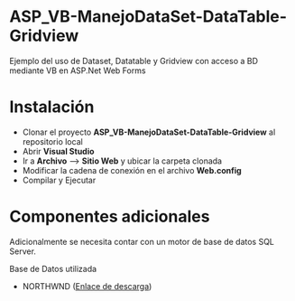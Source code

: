 # ASP_VB-ManejoDataSet-DataTable-Gridview

Ejemplo del uso de Dataset, Datatable y Gridview con acceso a BD mediante VB en ASP.Net Web Forms

# Instalación

* Clonar el proyecto **ASP_VB-ManejoDataSet-DataTable-Gridview** al repositorio local
* Abrir **Visual Studio**
* Ir a **Archivo** --> **Sitio Web** y ubicar la carpeta clonada
* Modificar la cadena de conexión en el archivo **Web.config**
* Compilar y Ejecutar

# Componentes adicionales

Adicionalmente se necesita contar con un motor de base de datos SQL Server.

Base de Datos utilizada

* NORTHWND ([Enlace de descarga](http://northwinddatabase.codeplex.com/releases/view/71634 "Base de Datos: NORTHWND"))
